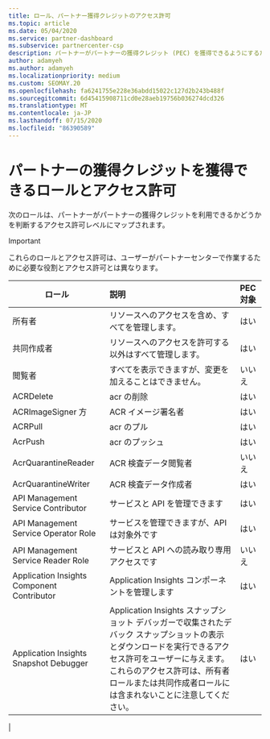 ```yaml
---
title: ロール、パートナー獲得クレジットのアクセス許可
ms.topic: article
ms.date: 05/04/2020
ms.service: partner-dashboard
ms.subservice: partnercenter-csp
description: パートナーがパートナーの獲得クレジット (PEC) を獲得できるようにするためのロールとアクセス許可について説明します。 これらは、パートナーセンターで動作するロールとは異なります。
author: adamyeh
ms.author: adamyeh
ms.localizationpriority: medium
ms.custom: SEOMAY.20
ms.openlocfilehash: fa6241755e228e36abdd15022c127d2b243b488f
ms.sourcegitcommit: 6d45415908711cd0e28aeb19756b036274dcd326
ms.translationtype: MT
ms.contentlocale: ja-JP
ms.lasthandoff: 07/15/2020
ms.locfileid: "86390589"
---
```

# <a name="roles-and-permissions-eligible-to-earn-partner-earned-credit"></a>パートナーの獲得クレジットを獲得できるロールとアクセス許可

次のロールは、パートナーがパートナーの獲得クレジットを利用できるかどうかを判断するアクセス許可レベルにマップされます。

>[!Important]
>これらのロールとアクセス許可は、ユーザーがパートナーセンターで作業するために必要な役割とアクセス許可とは異なります。

|**ロール**   |**説明**   |**PEC 対象**   |
|-----------------|:------------------|:--------------|
|所有者  |リソースへのアクセスを含め、すべてを管理します。|はい|
|共同作成者 |リソースへのアクセスを許可する以外はすべて管理します。|はい|
|閲覧者|すべてを表示できますが、変更を加えることはできません。|いいえ|
|ACRDelete|acr の削除|はい|
|ACRImageSigner 方|ACR イメージ署名者|はい|
|ACRPull|acr のプル|はい|
|AcrPush|acr のプッシュ|はい|
|AcrQuarantineReader|ACR 検査データ閲覧者|いいえ|
|AcrQuarantineWriter| ACR 検査データ作成者|はい|
|API Management Service Contributor|サービスと API を管理できます|はい|
|API Management Service Operator Role|サービスを管理できますが、API は対象外です|はい|
|API Management Service Reader Role|サービスと API への読み取り専用アクセスです|いいえ|
|Application Insights Component Contributor|Application Insights コンポーネントを管理します|はい|
|Application Insights Snapshot Debugger|Application Insights スナップショット デバッガーで収集されたデバック スナップショットの表示とダウンロードを実行できるアクセス許可をユーザーに与えます。 これらのアクセス許可は、所有者ロールまたは共同作成者ロールには含まれないことに注意してください。|はい|
|